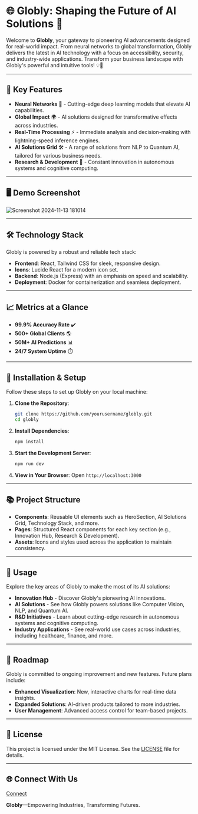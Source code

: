 # 🌐 Globly: Shaping the Future of AI Solutions 🚀
Welcome to **Globly**, your gateway to pioneering AI advancements designed for real-world impact. From neural networks to global transformation, Globly delivers the latest in AI technology with a focus on accessibility, security, and industry-wide applications. Transform your business landscape with Globly's powerful and intuitive tools! 💡🤖

---

## 🌟 Key Features

- **Neural Networks** 🧠 - Cutting-edge deep learning models that elevate AI capabilities.
- **Global Impact** 🌍 - AI solutions designed for transformative effects across industries.
- **Real-Time Processing** ⚡ - Immediate analysis and decision-making with lightning-speed inference engines.
- **AI Solutions Grid** 🛠️ - A range of solutions from NLP to Quantum AI, tailored for various business needs.
- **Research & Development** 🔬 - Constant innovation in autonomous systems and cognitive computing.

---

## 🖥️ Demo Screenshot
![Screenshot 2024-11-13 181014](https://github.com/user-attachments/assets/370e49c6-14dd-40e1-bae6-6f05b32c7e3c)


---

## 🛠️ Technology Stack

Globly is powered by a robust and reliable tech stack:

- **Frontend**: React, Tailwind CSS for sleek, responsive design.
- **Icons**: Lucide React for a modern icon set.
- **Backend**: Node.js (Express) with an emphasis on speed and scalability.
- **Deployment**: Docker for containerization and seamless deployment.

---

## 📈 Metrics at a Glance

- **99.9% Accuracy Rate** ✔️
- **500+ Global Clients** 🌎
- **50M+ AI Predictions** 📊
- **24/7 System Uptime** ⏱️

---

## 📂 Installation & Setup

Follow these steps to set up Globly on your local machine:

1. **Clone the Repository**:
   ```bash
   git clone https://github.com/yourusername/globly.git
   cd globly
   ```

2. **Install Dependencies**:
   ```bash
   npm install
   ```

3. **Start the Development Server**:
   ```bash
   npm run dev
   ```

4. **View in Your Browser**: Open `http://localhost:3000`

---

## 📚 Project Structure

- **Components**: Reusable UI elements such as HeroSection, AI Solutions Grid, Technology Stack, and more.
- **Pages**: Structured React components for each key section (e.g., Innovation Hub, Research & Development).
- **Assets**: Icons and styles used across the application to maintain consistency.

---

## 🚀 Usage

Explore the key areas of Globly to make the most of its AI solutions:

- **Innovation Hub** - Discover Globly's pioneering AI innovations.
- **AI Solutions** - See how Globly powers solutions like Computer Vision, NLP, and Quantum AI.
- **R&D Initiatives** - Learn about cutting-edge research in autonomous systems and cognitive computing.
- **Industry Applications** - See real-world use cases across industries, including healthcare, finance, and more.

---

## 🧭 Roadmap

Globly is committed to ongoing improvement and new features. Future plans include:

- **Enhanced Visualization**: New, interactive charts for real-time data insights.
- **Expanded Solutions**: AI-driven products tailored to more industries.
- **User Management**: Advanced access control for team-based projects.

---


## 📄 License

This project is licensed under the MIT License. See the [LICENSE](LICENSE.md) file for details.

---

## 🌐 Connect With Us

[Connect](hariompandit.me)

**Globly**—Empowering Industries, Transforming Futures.
